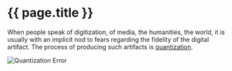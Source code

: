 ---
---
# {{ page.title }}

When people speak of digitization, of media, the humanities, the
world, it is usually with an implicit nod to fears regarding the
fidelity of the digital artifact.  The process of producing such
artifacts is
[quantization](http://en.wikipedia.org/wiki/Quantization_\(signal_processing\)).

![Quantization Error](http://upload.wikimedia.org/wikipedia/commons/2/22/Quanterr.png)
